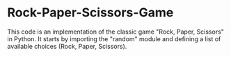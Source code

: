 # Rock-Paper-Scissors-Game
This code is an implementation of the classic game "Rock, Paper, Scissors" in Python. It starts by importing the "random" module and defining a list of available choices (Rock, Paper, Scissors).
